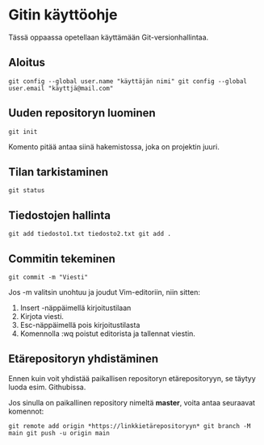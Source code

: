 # Gitin käyttöohje

Tässä oppaassa opetellaan käyttämään Git-versionhallintaa.

## Aloitus

`
git config --global user.name "käyttäjän nimi"
git config --global user.email "käyttjä@mail.com"
`

## Uuden repositoryn luominen
`
git init
`

Komento pitää antaa siinä hakemistossa, joka on projektin juuri.

## Tilan tarkistaminen

`
git status
`

## Tiedostojen hallinta

`
git add tiedosto1.txt tiedosto2.txt
git add .
`

## Commitin tekeminen

`
git commit -m "Viesti"
`

Jos -m valitsin unohtuu ja joudut Vim-editoriin, niin sitten:
1. Insert -näppäimellä kirjoitustilaan
2. Kirjota viesti.
3. Esc-näppäimellä pois kirjoitustilasta
4. Komennolla :wq poistut editorista ja tallennat viestin.

## Etärepositoryn yhdistäminen

Ennen kuin voit yhdistää paikallisen repositoryn etärepositoryyn, se täytyy luoda esim. Githubissa.

Jos sinulla on paikallinen repository nimeltä **master**, voita antaa seuraavat komennot:


`
git remote add origin *https://linkkietärepositoryyn*
git branch -M main
git push -u origin main
`
